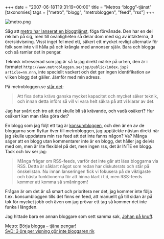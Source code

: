 +++
date = "2007-06-18T19:31:19+00:00"
title = "Metros “blogg”-tjänst"
[taxonomies]
tags = ["metro", "blogg", "metrobloggen", "feed", "rss"]
+++

<div class="left">
  <img src='/images/2007/06/metro.png' alt='metro.png' />
</div>

Såg att [metro har lanserat en bloggtjänst][1], föga förvånade. Den har en del reklam på sig, men till ovanligheten så delar dom med sig av intäkterna, 3 öre/sidvisning. Visst inget fel med ett, säkert ett mycket revligt alternativ för folk som inte vill hålla på och krångla med annonser själv. Bara och blogga och så ramlar det in pengar.

Teknisk intresserad som jag är så la jag direkt märke på url:en, den är i formatet `http://www.metrobloggen.se/jsp/public/index.jsp?article=nn.nnn`, inte speciellt vackert och det ger ingen identifikation av vilken blogg det gäller. Jämför med min adress.

På metrobloggen.se [står det][2]:

> Att fixa detta krävs ganska mycket kapacitet och mycket säker teknik, och innan detta införs så vill vi vara helt säkra på att vi klarar av det.

Jag har svårt och tro att det skulle bli så krävande, och vadå osäkert? Hur osäkert kan man råka göra det?

En blogg som jag följt ett tag är [konsumbloggen][3], och den är en av de bloggarna som flyttar över till metrobloggen, jag upptäckte nästan direkt när jag skulle uppdatera min rss feed att det inte fanns någon? Va? Många säger att en blogg utan kommentarer inte är en blogg, det håller jag delvis med om, men är lite flexiblel på det, men ingen rss, det är INTE en blogg. Tack och lov ser jag:

> Många frågar om RSS-feeds, varför det inte går att läsa bloggarna via RSS. Detta är såklart något som redan har diskuterats och står på önskelistan. Nu innan lanseringen fick vi fokusera på de viktigaste och bästa funktionerna för att hinna klart i tid, men RSS-feeds kommer att komma så småningom!

Frågan är om det är så smart och prioritera ner det, jag kommer inte följa t.ex. konsumbloggen tills det finns en feed, att manuellt gå till sidan är på tok för mycket jobb och även om jag prövar ett tag så kommer det inte funka i längden.

Jag hittade bara en annan bloggare som sett samma sak, [Johan på knuff][4].

[Metro: Börja blogga – tjäna pengar!][5]  
[SvD: 3 öre per visning gör inte bloggaren rik][6]



<small></small>

 [1]: http://www.metrobloggen.se/
 [2]: http://www.metrobloggen.se/jsp/public/index.jsp?article=19.706
 [3]: http://konsumbloggen.com/
 [4]: http://knuff.se/johan/0706181619
 [5]: http://metro.se/se/article/2007/06/18/18/1845-42/index.xml
 [6]: http://www.svd.se/dynamiskt/blogg/did_12676000.asp?id=4171
